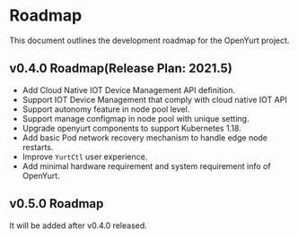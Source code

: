 # Roadmap

This document outlines the development roadmap for the OpenYurt project.

## v0.4.0 Roadmap(Release Plan: 2021.5)

- Add Cloud Native IOT Device Management API definition.
- Support IOT Device Management that comply with cloud native IOT API
- Support autonomy feature in node pool level.
- Support manage configmap in node pool with unique setting.
- Upgrade openyurt components to support Kubernetes 1.18.
- Add basic Pod network recovery mechanism to handle edge node restarts.
- Improve `YurtCtl` user experience.
- Add minimal hardware requirement and system requirement info of OpenYurt.

## v0.5.0 Roadmap

It will be added after v0.4.0 released.